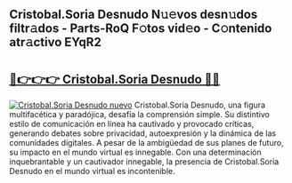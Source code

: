 ## Cristobal.Soria Desnudo N𝚞𝚎vos desn𝚞dos filtr𝚊dos - Parts-RoQ F𝚘tos vid𝚎o - C𝚘ntenido atr𝚊ctivo EYqR2

# <h2><a href="http://mbcxha.tromn.icu/?c=Cristobal.Soria+Desnudo">🔗👉👉👉 Cristobal.Soria Desnudo 🔗🔗</a></h2>

[![Cristobal.Soria Desnudo nuevo](https://i.imgur.com/pEAQMta.gif)](http://mbcxha.tromn.icu/?c=Cristobal.Soria+Desnudo)
Cristobal.Soria Desnudo, una figura multifacética y paradójica, desafía la comprensión simple. Su distintivo estilo de comunicación en línea ha cautivado y provocado críticas, generando debates sobre privacidad, autoexpresión y la dinámica de las comunidades digitales. A pesar de la ambigüedad de sus planes de futuro, su impacto en el mundo virtual es innegable. Con una determinación inquebrantable y un cautivador innegable, la presencia de Cristobal.Soria Desnudo en el mundo virtual es incontenible.
